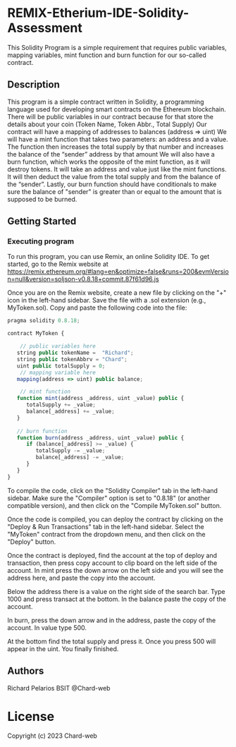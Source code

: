 # REMIX-Etherium-IDE-Solidity-Assessment

This Solidity Program is a  simple requirement that requires public variables, mapping variables, mint function and burn function for our so-called contract.

## Description

This program is a simple contract written in Solidity, a programming language used for developing smart contracts on the Ethereum blockchain. 
There will be public variables in our contract because for that store the details about your coin (Token Name, Token Abbr., Total Supply)
Our contract will have a mapping of addresses to balances (address => uint)
We will have a mint function that takes two parameters: an address and a value. 
The function then increases the total supply by that number and increases the balance of the “sender” address by that amount
We will also have a burn function, which works the opposite of the mint function, as it will destroy tokens. 
It will take an address and value just like the mint functions. It will then deduct the value from the total supply and from the balance of the “sender”.
Lastly, our burn function should have conditionals to make sure the balance of "sender" is greater than or equal to the amount that is supposed to be burned.


## Getting Started

### Executing program

To run this program, you can use Remix, an online Solidity IDE. To get started, go to the Remix website at https://remix.ethereum.org/#lang=en&optimize=false&runs=200&evmVersion=null&version=soljson-v0.8.18+commit.87f61d96.js

Once you are on the Remix website, create a new file by clicking on the "+" icon in the left-hand sidebar. Save the file with a .sol extension (e.g., MyToken.sol). Copy and paste the following code into the file:

```javascript
pragma solidity 0.8.18;

contract MyToken {

    // public variables here
   string public tokenName =  "Richard";
   string public tokenAbbrv = "Chard";
   uint public totalSupply = 0;
    // mapping variable here
   mapping(address => uint) public balance;

    // mint function
   function mint(address _address, uint _value) public { 
      totalSupply += _value;
      balance[_address] += _value;
   }
 
   // burn function
   function burn(address _address, uint _value) public {
      if (balance[_address] >= _value) {
         totalSupply -= _value;
         balance[_address] -= _value;
      }
   }
}

```
To compile the code, click on the "Solidity Compiler" tab in the left-hand sidebar. Make sure the "Compiler" option is set to "0.8.18" (or another compatible version), and then click on the "Compile MyToken.sol" button.

Once the code is compiled, you can deploy the contract by clicking on the "Deploy & Run Transactions" tab in the left-hand sidebar. Select the "MyToken" contract from the dropdown menu, and then click on the "Deploy" button.

Once the contract is deployed, find the account at the top of deploy and transaction, then press copy account to clip board on the left side of the account. In mint press the down arrow on the left side and you will see the address here, and paste the copy into the account.

Below the address there is a value on the right side of the search bar. Type 1000 and press transact at the bottom. In the balance paste the copy of the account. 

In burn, press the down arrow and in the address, paste the copy of the account. In value type 500.

At the bottom find the total supply and press it. Once you press 500 will appear in the uint. You finally finished.

## Authors

Richard Pelarios BSIT 
@Chard-web

# License

Copyright (c) 2023 Chard-web








